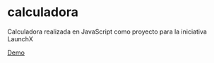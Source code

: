 # calculadora

Calculadora realizada en JavaScript como proyecto para la iniciativa LaunchX

[Demo](https://fabiancgc12.github.io/calculadora/)
